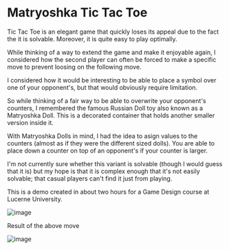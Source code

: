 # Matryoshka Tic Tac Toe

Tic Tac Toe is an elegant game that quickly loses its appeal due to the fact the it is solvable. Moreover, it is quite easy to play optimally.

While thinking of a way to extend the game and make it enjoyable again, I considered how the second player can often be forced to make a specific move to prevent loosing on the following move.

I considered how it would be interesting to be able to place a symbol over one of your opponent's, but that would obviously require limitation.

So while thinking of a fair way to be able to overwrite your opponent's counters, I remembered the famous Russian Doll toy also known as a Matryoshka Doll. This is a decorated container that holds another smaller version inside it. 

With Matryoshka Dolls in mind, I had the idea to asign values to the counters (almost as if they were the different sized dolls). You are able to place down a counter on top of an opponent's if your counter is larger.

I'm not currently sure whether this variant is solvable (though I would guess that it is) but my hope is that it is complex enough that it's not easily solvable; that casual players can't find it just from playing.

This is a demo created in about two hours for a Game Design course at Lucerne University.

![image](https://user-images.githubusercontent.com/97246704/178124728-277fadf0-3180-405e-9c05-ede59e3f6b7e.png)

Result of the above move

![image](https://user-images.githubusercontent.com/97246704/178124771-7eb533b0-d640-4bae-bc4a-531a350007ef.png)
